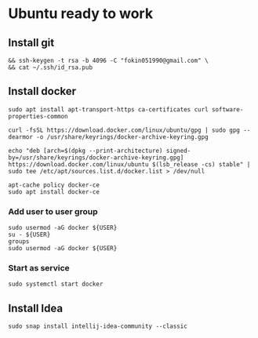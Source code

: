 # Ubuntu ready to work

## Install git

```sudo apt install git -f \
&& ssh-keygen -t rsa -b 4096 -C "fokin051990@gmail.com" \
&& cat ~/.ssh/id_rsa.pub
```
## Install docker
```
sudo apt install apt-transport-https ca-certificates curl software-properties-common
```
```
curl -fsSL https://download.docker.com/linux/ubuntu/gpg | sudo gpg --dearmor -o /usr/share/keyrings/docker-archive-keyring.gpg
```

```
echo "deb [arch=$(dpkg --print-architecture) signed-by=/usr/share/keyrings/docker-archive-keyring.gpg] https://download.docker.com/linux/ubuntu $(lsb_release -cs) stable" | sudo tee /etc/apt/sources.list.d/docker.list > /dev/null
```
```
apt-cache policy docker-ce
sudo apt install docker-ce
```
### Add user to user group
```
sudo usermod -aG docker ${USER}
su - ${USER}
groups
sudo usermod -aG docker ${USER}
```
### Start as service
```
sudo systemctl start docker
```
## Install Idea
```
sudo snap install intellij-idea-community --classic
```